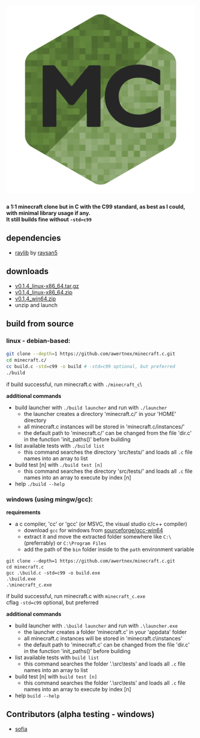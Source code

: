 <h1 align="center">
  <img src="resources/logo/512x512.png" alt="minecraft.c">
</h1>

**a 1:1 minecraft clone but in C with the C99 standard, as best as I could, with minimal library usage if any.\
It still builds fine without `-std=c99`**

## dependencies
- [raylib](https://github.com/raysan5/raylib) by [raysan5](https://github.com/raysan5)


## downloads
- [v0.1.4_linux-x86_64.tar.gz](https://github.com/awertnex/minecraft.c/releases/download/v0.1.4-alpha/minecraft_c-v0.1.4-linux-x86_64.tar.gz)
- [v0.1.4_linux-x86_64.zip](https://github.com/awertnex/minecraft.c/releases/download/v0.1.4-alpha/minecraft_c-v0.1.4-linux-x86_64.zip)
- [v0.1.4_win64.zip](https://github.com/awertnex/minecraft.c/releases/download/v0.1.4-alpha/minecraft_c-v0.1.4-win64.zip)
- unzip and launch


## build from source

### linux - debian-based:
```bash
git clone --depth=1 https://github.com/awertnex/minecraft.c.git
cd minecraft.c/
cc build.c -std=c99 -o build # -std=c99 optional, but preferred
./build
```
if build successful, run minecraft.c with `./minecraft_c`\

**additional commands**
- build launcher with `./build launcher` and run with `./launcher`
    - the launcher creates a directory 'minecraft.c/' in your 'HOME' directory
    - all minecraft.c instances will be stored in 'minecraft.c/instances/'
    - the default path to 'minecraft.c/' can be changed from the file 'dir.c' in the function 'init_paths()' before building
- list available tests with `./build list`
    - this command searches the directory 'src/tests/' and loads all `.c` file names into an array to list
- build test [n] with `./build test [n]`
    - this command searches the directory 'src/tests/' and loads all `.c` file names into an array to execute by index [n]
- help `./build --help`


### windows (using mingw/gcc):

**requirements**
- a c compiler, 'cc' or 'gcc' (or MSVC, the visual studio c/c++ compiler)
    - download `gcc` for windows from [sourceforge/gcc-win64](https://www.sourceforge.net/projects/gcc-win64/)
    - extract it and move the extracted folder somewhere like `C:\` (preferrably) or `C:\Program Files`
    - add the path of the `bin` folder inside to the `path` environment variable

```command
git clone --depth=1 https://github.com/awertnex/minecraft.c.git
cd minecraft.c
gcc .\build.c -std=c99 -o build.exe
.\build.exe
.\minecraft_c.exe
```
if build successful, run minecraft.c with `minecraft_c.exe`\
cflag `-std=c99` optional, but preferred

**additional commands**
- build launcher with `.\build launcher` and run with `.\launcher.exe`
    - the launcher creates a folder 'minecraft.c' in your 'appdata' folder
    - all minecraft.c instances will be stored in 'minecraft.c\instances'
    - the default path to 'minecraft.c' can be changed from the file 'dir.c' in the function 'init_paths()' before building
- list available tests with `build list`
    - this command searches the folder '.\src\tests' and loads all `.c` file names into an array to list
- build test [n] with `build test [n]`
    - this command searches the folder '.\src\tests' and loads all `.c` file names into an array to execute by index [n]
- help `build --help`

## Contributors (alpha testing - windows)
- [sofia](https://github.com/EdgySofia666)

